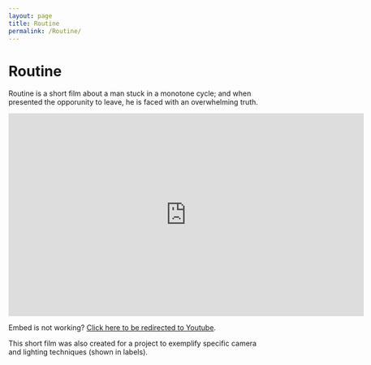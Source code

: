 ```yaml
---
layout: page
title: Routine
permalink: /Routine/
---
```

# Routine

Routine is a short film about a man stuck in a monotone cycle; and when presented the opporunity to leave, he is faced with an overwhelming truth.

<iframe align ="center" width="700" height="400" src="https://www.youtube.com/embed/feZKEOWl5dE" frameborder="0" allow="fullscreen; accelerometer; clipboard-write; encrypted-media; gyroscope; picture-in-picture"></iframe>

Embed is not working? <a href="https://youtu.be/feZKEOWl5dE">Click here to be redirected to Youtube</a>.

This short film was also created for a project to exemplify specific camera and lighting techniques (shown in labels). 